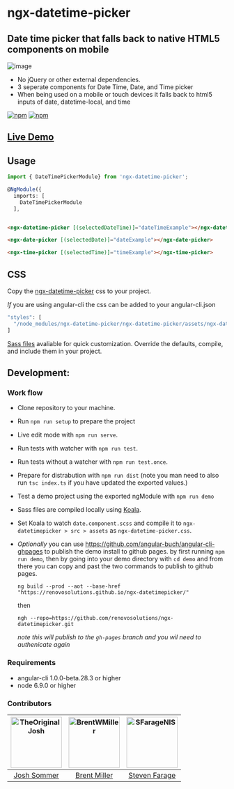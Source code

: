 # ngx-datetime-picker
## Date time picker that falls back to native HTML5 components on mobile

![image](https://cloud.githubusercontent.com/assets/13574057/24919884/1d00adac-1eb3-11e7-85b6-d221058d0b03.png)

* No jQuery or other external dependencies.
* 3 seperate components for Date Time, Date, and Time picker
* When being used on a mobile or touch devices it falls back to html5 inputs of date, datetime-local, and time

[![npm](https://img.shields.io/npm/v/ngx-datetime-picker.svg)](https://www.npmjs.com/package/ngx-datetime-picker)
[![npm](https://img.shields.io/npm/dt/ngx-datetime-picker.svg?label=npm%20downloads)](https://www.npmjs.com/package/ngx-datetime-picker)

## [Live Demo](https://renovosolutions.github.io/ngx-datetimepicker/)

## Usage

```typescript
import { DateTimePickerModule} from 'ngx-datetime-picker';

@NgModule({
  imports: [
    DateTimePickerModule
  ],
```

```html

<ngx-datetime-picker [(selectedDateTime)]="dateTimeExample"></ngx-datetime-picker>

<ngx-date-picker [(selectedDate)]="dateExample"></ngx-date-picker>

<ngx-time-picker [(selectedTime)]="timeExample"></ngx-time-picker>

```

## CSS

Copy the [ngx-datetime-picker](/sass/ngx-datetime-picker.css) css to your project.

_If_ you are using angular-cli the css can be added to your angular-cli.json

```typescript
"styles": [
  "/node_modules/ngx-datetime-picker/ngx-datetime-picker/assets/ngx-datetime-picker.css"
]
```

[Sass files](/sass/) avaliable for quick customization. Override the defaults, compile, and include them in your project.

## Development:

### Work flow

* Clone repository to your machine.
* Run `npm run setup` to prepare the  project
* Live edit mode with `npm run serve`.
* Run tests with watcher with `npm run test`.
* Run tests without a watcher with `npm run test.once`.
* Prepare for distrabution with `npm run dist` (note you man need to also run `tsc index.ts` if you have updated the exported values.)
* Test a demo project using the exported ngModule with `npm run demo`
* Sass files are compiled locally using [Koala](http://koala-app.com/).
* Set Koala to watch `date.component.scss` and compile it to `ngx-datetimepicker > src > assets` as `ngx-datetime-picker.css`.

* *Optionally* you can use https://github.com/angular-buch/angular-cli-ghpages to publish the demo install to github pages. by first running `npm run demo`, then by going into your demo directory with `cd demo` and from there you can copy and past the two commands to publish to github pages.
    ```
    ng build --prod --aot --base-href "https://renovosolutions.github.io/ngx-datetimepicker/"
    ```
    then
    ```
    ngh --repo=https://github.com/renovosolutions/ngx-datetimepicker.git
    ```
    _note this will publish to the `gh-pages` branch and you wil need to authenicate again_
### Requirements

* angular-cli 1.0.0-beta.28.3 or higher
* node 6.9.0 or higher

### Contributors

[<img alt="TheOriginalJosh" src="https://avatars.githubusercontent.com/u/1486275?v=3&s=117" width="117">](https://github.com/TheOriginalJosh) | [<img alt="BrentWMiller" src="https://avatars.githubusercontent.com/u/13574057?v=3&s=117" width="117">](https://github.com/BrentWMiller)| [<img alt="SFarageNIS" src="https://avatars.githubusercontent.com/u/1518056?v=3&s=117" width="117">](https://github.com/SFarageNIS)
:---: |:---: |:---: |
[Josh Sommer](https://github.com/TheOriginalJosh) |[Brent Miller](https://github.com/BrentWMiller) |[Steven Farage](https://github.com/SFarageNIS)
